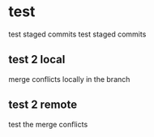 # test

test staged commits
test staged commits

## test 2 local
merge conflicts locally in the branch 

## test 2 remote
test the merge conflicts
